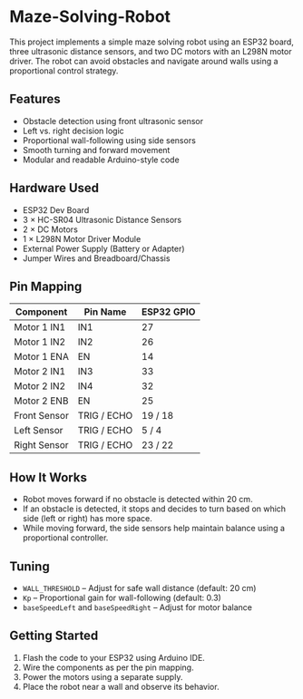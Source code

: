 # Maze-Solving-Robot

This project implements a simple maze solving robot using an ESP32 board, three ultrasonic distance sensors, and two DC motors with an L298N motor driver. The robot can avoid obstacles and navigate around walls using a proportional control strategy.

## Features

- Obstacle detection using front ultrasonic sensor
- Left vs. right decision logic
- Proportional wall-following using side sensors
- Smooth turning and forward movement
- Modular and readable Arduino-style code

## Hardware Used

- ESP32 Dev Board
- 3 × HC-SR04 Ultrasonic Distance Sensors
- 2 × DC Motors
- 1 × L298N Motor Driver Module
- External Power Supply (Battery or Adapter)
- Jumper Wires and Breadboard/Chassis

## Pin Mapping

| Component        | Pin Name     | ESP32 GPIO |
|------------------|--------------|------------|
| Motor 1 IN1      | IN1          | 27         |
| Motor 1 IN2      | IN2          | 26         |
| Motor 1 ENA      | EN           | 14         |
| Motor 2 IN1      | IN3          | 33         |
| Motor 2 IN2      | IN4          | 32         |
| Motor 2 ENB      | EN           | 25         |
| Front Sensor     | TRIG / ECHO  | 19 / 18    |
| Left Sensor      | TRIG / ECHO  | 5 / 4      |
| Right Sensor     | TRIG / ECHO  | 23 / 22    |

## How It Works

- Robot moves forward if no obstacle is detected within 20 cm.
- If an obstacle is detected, it stops and decides to turn based on which side (left or right) has more space.
- While moving forward, the side sensors help maintain balance using a proportional controller.

## Tuning

- `WALL_THRESHOLD` – Adjust for safe wall distance (default: 20 cm)
- `Kp` – Proportional gain for wall-following (default: 0.3)
- `baseSpeedLeft` and `baseSpeedRight` – Adjust for motor balance

## Getting Started

1. Flash the code to your ESP32 using Arduino IDE.
2. Wire the components as per the pin mapping.
3. Power the motors using a separate supply.
4. Place the robot near a wall and observe its behavior.




